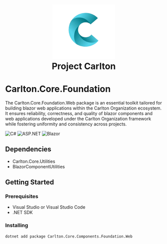 ﻿<h1 align="center">
    <img src="../../Components/Carlton.Core.Components/wwwroot/images/CarltonLogo.png" alt="Carlton Logo" width="200" />
</br>
    Project Carlton
</br>

# Carlton.Core.Foundation 

The Carlton.Core.Foundation.Web package is an essential toolkit tailored for building blazor web applications within the Carlton Organization ecosystem. It ensures reliability, correctness, and quality of blazor components and web applications developed under the Carlton Organization framework while fostering uniformity and consistency across projects.

![C#](https://img.shields.io/badge/language-C%23-blue)
![ASP.NET](https://img.shields.io/badge/ASP.NET-blue)
![Blazor](https://img.shields.io/badge/Blazor-blue)

## Dependencies

* Carlton.Core.Utilities
* BlazorComponentUtilities

## Getting Started

### Prerequisites

* Visual Studio or Visual Studio Code
* .NET SDK

### Installing

```bash
dotnet add package Carlton.Core.Components.Foundation.Web

